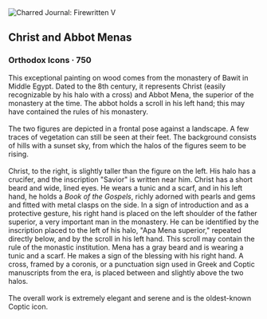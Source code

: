 <div class="artwork-of-the-day">
  <div class="container">
    <div class="img-wrapper">
      <img
        src="https://uploads6.wikiart.org/00332/images/orthodox-icons/4-1.jpg!Large.jpg"
        alt="Charred Journal: Firewritten V" />
    </div>
    <div class="artwork-detail">
      <div class="artwork-origin"> 
        <h2 class="artwork-name">Christ and Abbot Menas</h2>
        <h3 class="artist">
          Orthodox Icons
                    ·  750
        </h3>
      </div>
      <p class="description">
        <span class="artwork-description-text ng-binding" ng-bind-html="viewModel.ArtworkOfTheDay.Description | unsafe">This exceptional painting on wood comes from the monastery of Bawit in Middle Egypt. Dated to the 8th century, it represents Christ (easily recognizable by his halo with a cross) and Abbot Mena, the superior of the monastery at the time. The abbot holds a scroll in his left hand; this may have contained the rules of his monastery.<br><br>The two figures are depicted in a frontal pose against a landscape. A few traces of vegetation can still be seen at their feet. The background consists of hills with a sunset sky, from which the halos of the figures seem to be rising.<br><br>Christ, to the right, is slightly taller than the figure on the left. His halo has a crucifer, and the inscription "Savior" is written near him. Christ has a short beard and wide, lined eyes. He wears a tunic and a scarf, and in his left hand, he holds a <i>Book of the Gospels</i>, richly adorned with pearls and gems and fitted with metal clasps on the side. In a sign of introduction and as a protective gesture, his right hand is placed on the left shoulder of the father superior, a very important man in the monastery. He can be identified by the inscription placed to the left of his halo, "Apa Mena superior," repeated directly below, and by the scroll in his left hand. This scroll may contain the rule of the monastic institution. Mena has a gray beard and is wearing a tunic and a scarf. He makes a sign of the blessing with his right hand. A cross, framed by a coronis, or a punctuation sign used in Greek and Coptic manuscripts from the era, is placed between and slightly above the two halos.<br><br>The overall work is extremely elegant and serene and is the oldest-known Coptic icon.</span>
                        <div class="text-shadow-container" ng-show="showShadow" style=""></div>
      </p>
    </div>
  </div>

</div>
